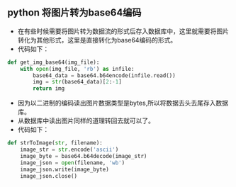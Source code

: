 ## python 将图片转为base64编码
- 在有些时候需要将图片转为数据流的形式后存入数据库中，这里就需要将图片转化为其他形式，这里是直接转化为base64编码的形式。
- 代码如下：
```python
def get_img_base64(img_file):
    with open(img_file, 'rb') as infile:
        base64_data = base64.b64encode(infile.read())
        img = str(base64_data)[2:-1]
        return img
```
- 因为以二进制的编码读出图片数据类型是bytes,所以将数据去头去尾存入数据库。
- 从数据库中读出图片同样的道理转回去就可以了。
- 代码如下：
```python
def strToImage(str, filename):
    image_str = str.encode('ascii')
    image_byte = base64.b64decode(image_str)
    image_json = open(filename, 'wb')
    image_json.write(image_byte)
    image_json.close()
```

